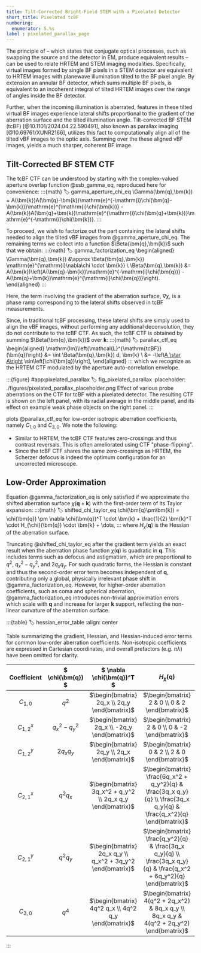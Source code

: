 ```yaml
---
title: Tilt-Corrected Bright-Field STEM with a Pixelated Detector
short_title: Pixelated tcBF
numbering:
  enumerator: 5.%s
label : pixelated_parallax_page
---
```


The principle of [](wiki:Helmholtz_reciprocity) &ndash; which states that conjugate optical processes, such as swapping the source and the detector in EM, produce equivalent results &ndash; can be used to relate HRTEM and STEM imaging modalities.
Specifically, virtual images formed by single BF pixels in a STEM detector are equivalent to HRTEM images with planewave illumination tilted to the BF pixel angle.
By extension an annular BF detector, which sums multiple BF pixels, is equivalent to an incoherent integral of tilted HRTEM images over the range of angles inside the BF detector.

Further, when the incoming illumination is aberrated, features in these tilted virtual BF images experience lateral shifts proportional to the gradient of the aberration surface and the tilted illumination angle.
Tilt-corrected BF STEM (tcBF) [@10.1101/2024.04.22.590491], also known as parallax imaging [@10.69761/XUNR2166], utilizes this fact to computationally align all of the tilted vBF images to the optic axis.
Summing over the these aligned vBF images, yields a much sharper, coherent BF image.

## Tilt-Corrected BF STEM CTF

The tcBF CTF can be understood by starting with the complex-valued aperture overlap function @ssb_gamma_eq, reproduced here for convenience:
:::{math}
:label: gamma_aperture_chi_eq
\Gamma(\bm{q},\bm{k}) = A(\bm{k})A(\bm{q}-\bm{k})\mathrm{e}^{-\mathrm{i}\chi(\bm{q}-\bm{k})}\mathrm{e}^{\mathrm{i}\chi(\bm{k})} - A(\bm{k})A(\bm{q}+\bm{k})\mathrm{e}^{\mathrm{i}\chi(\bm{q}+\bm{k})}\mathrm{e}^{-\mathrm{i}\chi(\bm{k})}.
:::

To proceed, we wish to factorize out the part containing the lateral shifts needed to align the tilted vBF images from @gamma_aperture_chi_eq.
The remaining terms we collect into a function $\Beta(\bm{q},\bm{k})$ such that we obtain:
:::{math}
:label: gamma_factorization_eq
\begin{aligned}
\Gamma(\bm{q},\bm{k}) &\approx \Beta(\bm{q},\bm{k}) \mathrm{e}^{\mathrm{i}\nabla\chi \cdot \bm{k}} \\
\Beta(\bm{q},\bm{k}) &= A(\bm{k})\left(A(\bm{q}-\bm{k})\mathrm{e}^{-\mathrm{i}\chi(\bm{q})} - A(\bm{q}+\bm{k})\mathrm{e}^{\mathrm{i}\chi(\bm{q})}\right).
\end{aligned}
:::

Here, the term involving the gradient of the aberration surface, $\nabla \chi$, is a phase ramp corresponding to the lateral shifts observed in tcBF measurements.

Since, in traditional tcBF processing, these lateral shifts are simply used to align the vBF images, without performing any additional deconvolution, they do not contribute to the tcBF CTF.
As such, the tcBF CTF is obtained by summing $\Beta(\bm{q},\bm{k})$ over $\bm{k}$:
:::{math}
:label: parallax_ctf_eq
\begin{aligned}
\mathrm{Im}\left\{\mathcal{L}^{\mathrm{tcBF}}(\bm{q})\right\}  &= \int \Beta(\bm{q},\bm{k}) d\, \bm{k} \\
                                                      &= -\left[A \star A\right](\bm{q}) \sin\left[\chi(\bm{q})\right],
\end{aligned}
:::
which we recognize as the HRTEM CTF modulated by the aperture auto-correlation envelope.

:::{figure} #app:pixelated_parallax
:label: fig_pixelated_parallax
:placeholder: ./figures/pixelated_parallax_placeholder.png
Effect of various probe aberrations on the CTF for tcBF with a pixelated detector.
The resulting CTF is shown on the left panel, with its radial average in the middle panel, and its effect on example weak phase objects on the right panel.
:::

[](#fig_pixelated_parallax) plots @parallax_ctf_eq for low-order isotropic aberration coefficients, namely $C_{1,0}$ and $C_{3,0}$.
We note the following:

* Similar to HRTEM, the tcBF CTF features zero-crossings and thus contrast reversals.
This is often ameliorated using CTF "phase-flipping".
* Since the tcBF CTF shares the same zero-crossings as HRTEM, the Scherzer defocus is indeed the optimum configuration for an uncorrected microscope.

## Low-Order Approximation

Equation @gamma_factorization_eq is only satisfied if we approximate the shifted aberration surface $\chi(\bm{q} \pm \bm{k})$ with the first-order term of its Taylor expansion:
:::{math}
:label: shifted_chi_taylor_eq
\chi(\bm{q}\pm\bm{k}) = \chi(\bm{q}) \pm \nabla \chi(\bm{q})^T \cdot  \bm{k} + \frac{1}{2} \bm{k}^T \cdot H_{\chi}(\bm{q}) \cdot \bm{k} + \dots,
:::
where $H_{\chi}(\bm{q})$ is the Hessian of the aberration surface.

Truncating @shifted_chi_taylor_eq after the gradient term yields an exact result when the aberration phase function $\chi(\bm{q})$ is quadratic in $\bm{q}$.
This includes terms such as defocus and astigmatism, which are proportional to $q^2$, $q_x^2 - q_y^2$, and $2q_x q_y$.
For such quadratic forms, the Hessian is constant and thus the second-order error term becomes independent of $\bm{q}$, contributing only a global, physically irrelevant phase shift in @gamma_factorization_eq.
However, for higher-order aberration coefficients, such as coma and spherical aberration, @gamma_factorization_eq introduces non-trivial approximation errors which scale with $\bm{q}$ and increase for larger $\bm{k}$ support, reflecting the non-linear curvature of the aberration surface.

:::{table}
:label: hessian_error_table
:align: center

Table summarizing the gradient, Hessian, and Hessian-induced error terms for common low-order aberration coefficients.
Non-isotropic coefficients are expressed in Cartesian coordinates, and overall prefactors (e.g. $\pi \lambda$) have been omitted for clarity.

| Coefficient | $ \chi(\bm{q}) $ | $ \nabla \chi(\bm{q})^T $ | $H_{\chi} (\bm{q})$ | Hessian-induced error |
| :---: | :---: | :----: | :----: | :----: |
| $C_{1,0}$ | $q^2$ | $\begin{bmatrix} 2q_x \\ 2q_y \end{bmatrix}$ | $\begin{bmatrix} 2 & 0 \\ 0 & 2 \end{bmatrix}$ | $k_x^2 + k_y^2$ |
| $C_{1,2}^x$ | $q_x^2 - q_y^2$ | $\begin{bmatrix} 2q_x \\ -2q_y \end{bmatrix}$ | $\begin{bmatrix} 2 & 0 \\ 0 & -2 \end{bmatrix}$ | $k_x^2 - k_y^2$ |
| $C_{1,2}^y$ | $2q_x q_y$ | $\begin{bmatrix} 2q_y \\ 2q_x \end{bmatrix}$ | $\begin{bmatrix} 0 & 2 \\ 2 & 0 \end{bmatrix}$ | $2k_x k_y$ |
| $C_{2,1}^x$ | $q^2 q_x$ | $\begin{bmatrix} 3q_x^2 + q_y^2 \\ 2q_x q_y \end{bmatrix}$ | $\begin{bmatrix} \frac{6q_x^2 + q_y^2}{q} & \frac{3q_x q_y}{q} \\ \frac{3q_x q_y}{q} & \frac{q_x^2}{q} \end{bmatrix}$ | $\frac{q_x}{q}(k_x^2 + k_y^2) + 2\frac{q_y}{q}k_x k_y$ |
| $C_{2,1}^y$ | $q^2 q_y$ | $\begin{bmatrix} 2q_x q_y \\ q_x^2 + 3q_y^2 \end{bmatrix}$ | $\begin{bmatrix} \frac{q_y^2}{q} & \frac{3q_x q_y}{q} \\ \frac{3q_x q_y}{q} & \frac{q_x^2 + 6q_y^2}{q} \end{bmatrix}$ | $\frac{q_y}{q}(k_x^2 + k_y^2) + 2\frac{q_x}{q}k_x k_y$ |
| $C_{3,0}$ | $q^4$ | $\begin{bmatrix} 4q^2 q_x \\ 4q^2 q_y \end{bmatrix}$ | $\begin{bmatrix} 4(q^2 + 2q_x^2) & 8q_x q_y \\ 8q_x q_y & 4(q^2 + 2q_y^2) \end{bmatrix}$ | $q^2(k_x^2 + k_y^2) + 2(q_x k_x + q_y k_y)^2$ |

:::
